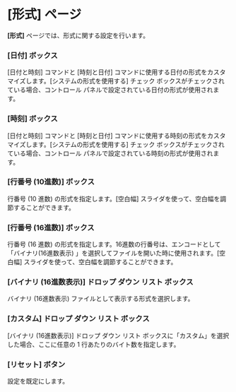 # \[形式\] ページ

**\[形式\]** ページでは、形式に関する設定を行います。

### \[日付\] ボックス

\[日付と時刻\] コマンドと \[時刻と日付\] コマンドに使用する日付の形式をカスタマイズします。\[システムの形式を使用する\] チェック ボックスがチェックされている場合、コントロール パネルで設定されている日付の形式が使用されます。

### \[時刻\] ボックス

\[日付と時刻\] コマンドと \[時刻と日付\] コマンドに使用する時刻の形式をカスタマイズします。\[システムの形式を使用する\] チェック ボックスがチェックされている場合、コントロール パネルで設定されている時刻の形式が使用されます。

### \[行番号 (10進数)\] ボックス

行番号 (10 進数) の形式を指定します。\[空白幅\] スライダを使って、空白幅を調節することができます。

### \[行番号 (16進数)\] ボックス

行番号 (16 進数) の形式を指定します。16進数の行番号は、エンコードとして「バイナリ(16進数表示) 」を選択してファイルを開いた時に使用されます。\[空白幅\] スライダを使って、空白幅を調節することができます。

### \[バイナリ (16進数表示)\] ドロップ ダウン リスト ボックス

バイナリ (16進数表示) ファイルとして表示する形式を選択します。

### \[カスタム\] ドロップ ダウン リスト ボックス

\[バイナリ (16進数表示)\] ドロップ ダウン リスト ボックスに「カスタム」を選択した場合、ここに任意の 1 行あたりのバイト数を指定します。

### \[リセット\] ボタン

設定を既定にします。

